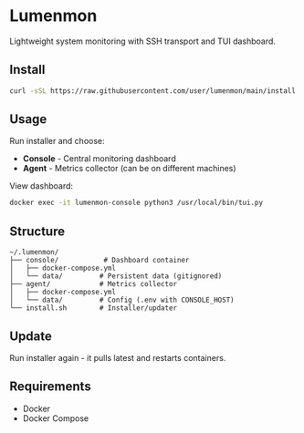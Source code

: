 # Lumenmon

Lightweight system monitoring with SSH transport and TUI dashboard.

## Install

```bash
curl -sSL https://raw.githubusercontent.com/user/lumenmon/main/install.sh | bash
```

## Usage

Run installer and choose:
- **Console** - Central monitoring dashboard
- **Agent** - Metrics collector (can be on different machines)

View dashboard:
```bash
docker exec -it lumenmon-console python3 /usr/local/bin/tui.py
```

## Structure

```
~/.lumenmon/
├── console/           # Dashboard container
│   ├── docker-compose.yml
│   └── data/         # Persistent data (gitignored)
├── agent/            # Metrics collector
│   ├── docker-compose.yml
│   └── data/         # Config (.env with CONSOLE_HOST)
└── install.sh        # Installer/updater
```

## Update

Run installer again - it pulls latest and restarts containers.

## Requirements

- Docker
- Docker Compose